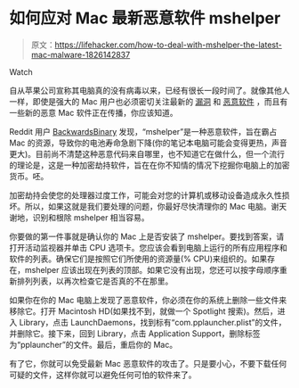 # 如何应对 Mac 最新恶意软件 mshelper

> 原文：<https://lifehacker.com/how-to-deal-with-mshelper-the-latest-mac-malware-1826142837>

Watch

自从苹果公司宣称其电脑真的没有病毒以来，已经有很长一段时间了。就像其他人一样，即使是强大的 Mac 用户也必须密切关注最新的 [漏洞](https://lifehacker.com/how-to-protect-your-apple-devices-from-the-meltdown-sec-1821806658) 和 [恶意软件](https://lifehacker.com/adware-medic-removes-macintosh-malware-1684264260) ，而且有一些新的恶意 Mac 软件正在传播，你应该知道。

Reddit 用户 [BackwardsBinary](https://www.reddit.com/r/apple/comments/8kboh1/has_your_macbook_battery_life_become_much_worse/) 发现，“mshelper”是一种恶意软件，旨在霸占 Mac 的资源，导致你的电池寿命急剧下降(你的笔记本电脑可能会变得更热，声音更大)。目前尚不清楚这种恶意代码来自哪里，也不知道它在做什么，但一个流行的理论是，这是一种加密劫持软件，旨在在你不知情的情况下挖掘你电脑上的加密货币。呸。

加密劫持会使您的处理器过度工作，可能会对您的计算机或移动设备造成永久性损坏。所以，如果这就是我们要处理的问题，你最好尽快清理你的 Mac 电脑。谢天谢地，识别和根除 mshelper 相当容易。

你要做的第一件事就是确认你的 Mac 上是否安装了 mshelper。要找到答案，请打开活动监视器并单击 CPU 选项卡。您应该会看到电脑上运行的所有应用程序和软件的列表。确保它们是按照它们所使用的资源量(% CPU)来组织的。如果存在，mshelper 应该出现在列表的顶部。如果它没有出现，您还可以按字母顺序重新排列列表，以再次检查它是否真的不在那里。

如果你在你的 Mac 电脑上发现了恶意软件，你必须在你的系统上删除一些文件来移除它。打开 Macintosh HD(如果找不到，就做一个 Spotlight 搜索)。然后，进入 Library，点击 LaunchDaemons，找到标有“com.pplauncher.plist”的文件，并删除它。接下来，回到 Library，点击 Application Support，删除标签为“pplauncher”的文件。最后，重启你的 Mac。

有了它，你就可以免受最新 Mac 恶意软件的攻击了。只是要小心，不要下载任何可疑的文件，这样你就可以避免任何可怕的软件来了。